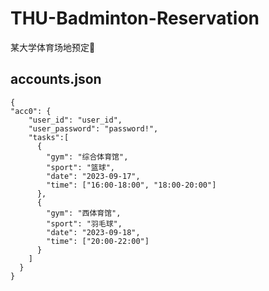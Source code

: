 # THU-Badminton-Reservation

某大学体育场地预定🏸

## accounts.json
```
{
"acc0": {
    "user_id": "user_id",
    "user_password": "password!",
    "tasks":[
      {
        "gym": "综合体育馆",
        "sport": "篮球",
        "date": "2023-09-17",
        "time": ["16:00-18:00", "18:00-20:00"]
      },
      {
        "gym": "西体育馆",
        "sport": "羽毛球",
        "date": "2023-09-18",
        "time": ["20:00-22:00"]
      }
    ]
  }
}
```

